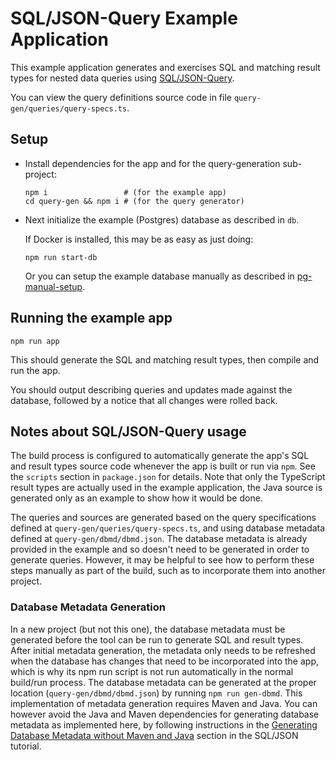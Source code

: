 # SQL/JSON-Query Example Application
This example application generates and exercises SQL and matching result types for nested data queries
using [SQL/JSON-Query](https://scharris.github.io/sqljson-query).

You can view the query definitions source code in file `query-gen/queries/query-specs.ts`.

## Setup

- Install dependencies for the app and for the query-generation sub-project:
  ```
  npm i                 # (for the example app)
  cd query-gen && npm i # (for the query generator)
  ```

- Next initialize the example (Postgres) database as described in `db`.
  
  If Docker is installed, this may be as easy as just doing:
  ```
  npm run start-db
  ```
  Or you can setup the example database manually as described in [pg-manual-setup](db/pg-manual-setup.md).

## Running the example app
  ```
  npm run app
  ```
  This should generate the SQL and matching result types, then compile and run the app.

You should output describing queries and updates made against the database, followed by a notice
that all changes were rolled back.

## Notes about SQL/JSON-Query usage

The build process is configured to automatically generate the app's SQL and result types source code
whenever the app is built or run via `npm`. See the `scripts` section in `package.json` for details.
Note that only the TypeScript result types are actually used in the example application, the Java source
is generated only as an example to show how it would be done.

The queries and sources are generated based on the query specifications defined at
`query-gen/queries/query-specs.ts`, and using database metadata defined at `query-gen/dbmd/dbmd.json`.
The database metadata is already provided in the example and so doesn't need to be generated in order
to generate queries. However, it may be helpful to see how to perform these steps manually as part of
the build, such as to incorporate them into another project.

### Database Metadata Generation

In a new project (but not this one), the database metadata must be generated before the tool can be run to
generate SQL and result types. After initial metadata generation, the metadata only needs to be refreshed
when the database has changes that need to be incorporated into the app, which is why its npm run script is
not run automatically in the normal build/run process. The database metadata can be generated at the proper
location (`query-gen/dbmd/dbmd.json`) by running `npm run gen-dbmd`. This implementation of metadata generation
requires Maven and Java. You can however avoid the Java and Maven dependencies for generating database metadata
as implemented here, by following instructions in the
[Generating Database Metadata without Maven and Java](https://scharris.github.io/sqljson-query/tutorial.html#generating-database-metadata-without-maven-and-java)
section in the SQL/JSON tutorial.

